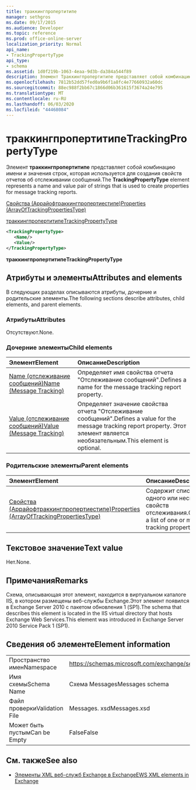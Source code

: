 ```yaml
---
title: траккингпропертитипе
manager: sethgros
ms.date: 09/17/2015
ms.audience: Developer
ms.topic: reference
ms.prod: office-online-server
localization_priority: Normal
api_name:
- TrackingPropertyType
api_type:
- schema
ms.assetid: 1d0f219b-1063-4eaa-9d3b-da384a544f89
description: Элемент Траккингпропертитипе представляет собой комбинацию имени и значения строк, которая используется для создания свойств отчетов об отслеживании сообщений.
ms.openlocfilehash: 7812b52dd57fed0a9b6f1a8fc4e77660932a60dc
ms.sourcegitcommit: 88ec988f2bb67c1866d06b361615f3674a24e795
ms.translationtype: MT
ms.contentlocale: ru-RU
ms.lasthandoff: 06/03/2020
ms.locfileid: "44468084"
---
```

# <a name="trackingpropertytype"></a><span data-ttu-id="134cd-103">траккингпропертитипе</span><span class="sxs-lookup"><span data-stu-id="134cd-103">TrackingPropertyType</span></span>

<span data-ttu-id="134cd-104">Элемент **траккингпропертитипе** представляет собой комбинацию имени и значения строк, которая используется для создания свойств отчетов об отслеживании сообщений.</span><span class="sxs-lookup"><span data-stu-id="134cd-104">The **TrackingPropertyType** element represents a name and value pair of strings that is used to create properties for message tracking reports.</span></span> 
  
[<span data-ttu-id="134cd-105">Свойства (Аррайофтраккингпропертиестипе)</span><span class="sxs-lookup"><span data-stu-id="134cd-105">Properties (ArrayOfTrackingPropertiesType)</span></span>](properties-arrayoftrackingpropertiestype.md)
  
[<span data-ttu-id="134cd-106">траккингпропертитипе</span><span class="sxs-lookup"><span data-stu-id="134cd-106">TrackingPropertyType</span></span>](trackingpropertytype.md)
  
```xml
<TrackingPropertyType>
   <Name/>
   <Value/>
</TrackingPropertyType>
```

 <span data-ttu-id="134cd-107">**траккингпропертитипе**</span><span class="sxs-lookup"><span data-stu-id="134cd-107">**TrackingPropertyType**</span></span>
## <a name="attributes-and-elements"></a><span data-ttu-id="134cd-108">Атрибуты и элементы</span><span class="sxs-lookup"><span data-stu-id="134cd-108">Attributes and elements</span></span>

<span data-ttu-id="134cd-109">В следующих разделах описываются атрибуты, дочерние и родительские элементы.</span><span class="sxs-lookup"><span data-stu-id="134cd-109">The following sections describe attributes, child elements, and parent elements.</span></span>
  
### <a name="attributes"></a><span data-ttu-id="134cd-110">Атрибуты</span><span class="sxs-lookup"><span data-stu-id="134cd-110">Attributes</span></span>

<span data-ttu-id="134cd-111">Отсутствуют.</span><span class="sxs-lookup"><span data-stu-id="134cd-111">None.</span></span>
  
### <a name="child-elements"></a><span data-ttu-id="134cd-112">Дочерние элементы</span><span class="sxs-lookup"><span data-stu-id="134cd-112">Child elements</span></span>

|<span data-ttu-id="134cd-113">**Элемент**</span><span class="sxs-lookup"><span data-stu-id="134cd-113">**Element**</span></span>|<span data-ttu-id="134cd-114">**Описание**</span><span class="sxs-lookup"><span data-stu-id="134cd-114">**Description**</span></span>|
|:-----|:-----|
|[<span data-ttu-id="134cd-115">Name (отслеживание сообщений)</span><span class="sxs-lookup"><span data-stu-id="134cd-115">Name (Message Tracking)</span></span>](name-message-tracking.md) <br/> |<span data-ttu-id="134cd-116">Определяет имя свойства отчета "Отслеживание сообщений".</span><span class="sxs-lookup"><span data-stu-id="134cd-116">Defines a name for the message tracking report property.</span></span>  <br/> |
|[<span data-ttu-id="134cd-117">Value (отслеживание сообщений)</span><span class="sxs-lookup"><span data-stu-id="134cd-117">Value (Message Tracking)</span></span>](value-message-tracking.md) <br/> |<span data-ttu-id="134cd-118">Определяет значение свойства отчета "Отслеживание сообщений".</span><span class="sxs-lookup"><span data-stu-id="134cd-118">Defines a value for the message tracking report property.</span></span> <span data-ttu-id="134cd-119">Этот элемент является необязательным.</span><span class="sxs-lookup"><span data-stu-id="134cd-119">This element is optional.</span></span>  <br/> |
   
### <a name="parent-elements"></a><span data-ttu-id="134cd-120">Родительские элементы</span><span class="sxs-lookup"><span data-stu-id="134cd-120">Parent elements</span></span>

|<span data-ttu-id="134cd-121">**Элемент**</span><span class="sxs-lookup"><span data-stu-id="134cd-121">**Element**</span></span>|<span data-ttu-id="134cd-122">**Описание**</span><span class="sxs-lookup"><span data-stu-id="134cd-122">**Description**</span></span>|
|:-----|:-----|
|[<span data-ttu-id="134cd-123">Свойства (Аррайофтраккингпропертиестипе)</span><span class="sxs-lookup"><span data-stu-id="134cd-123">Properties (ArrayOfTrackingPropertiesType)</span></span>](properties-arrayoftrackingpropertiestype.md) <br/> |<span data-ttu-id="134cd-124">Содержит список одного или нескольких свойств отслеживания.</span><span class="sxs-lookup"><span data-stu-id="134cd-124">Contains a list of one or more tracking properties.</span></span>  <br/> |
   
## <a name="text-value"></a><span data-ttu-id="134cd-125">Текстовое значение</span><span class="sxs-lookup"><span data-stu-id="134cd-125">Text value</span></span>

<span data-ttu-id="134cd-126">Нет.</span><span class="sxs-lookup"><span data-stu-id="134cd-126">None.</span></span>
  
## <a name="remarks"></a><span data-ttu-id="134cd-127">Примечания</span><span class="sxs-lookup"><span data-stu-id="134cd-127">Remarks</span></span>

<span data-ttu-id="134cd-128">Схема, описывающая этот элемент, находится в виртуальном каталоге IIS, в котором размещены веб-службы Exchange.Этот элемент появился в Exchange Server 2010 с пакетом обновления 1 (SP1).</span><span class="sxs-lookup"><span data-stu-id="134cd-128">The schema that describes this element is located in the IIS virtual directory that hosts Exchange Web Services.This element was introduced in Exchange Server 2010 Service Pack 1 (SP1).</span></span>
  
## <a name="element-information"></a><span data-ttu-id="134cd-129">Сведения об элементе</span><span class="sxs-lookup"><span data-stu-id="134cd-129">Element information</span></span>

|||
|:-----|:-----|
|<span data-ttu-id="134cd-130">Пространство имен</span><span class="sxs-lookup"><span data-stu-id="134cd-130">Namespace</span></span>  <br/> |https://schemas.microsoft.com/exchange/services/2006/messages  <br/> |
|<span data-ttu-id="134cd-131">Имя схемы</span><span class="sxs-lookup"><span data-stu-id="134cd-131">Schema Name</span></span>  <br/> |<span data-ttu-id="134cd-132">Схема Messages</span><span class="sxs-lookup"><span data-stu-id="134cd-132">Messages schema</span></span>  <br/> |
|<span data-ttu-id="134cd-133">Файл проверки</span><span class="sxs-lookup"><span data-stu-id="134cd-133">Validation File</span></span>  <br/> |<span data-ttu-id="134cd-134">Messages. xsd</span><span class="sxs-lookup"><span data-stu-id="134cd-134">Messages.xsd</span></span>  <br/> |
|<span data-ttu-id="134cd-135">Может быть пустым</span><span class="sxs-lookup"><span data-stu-id="134cd-135">Can be Empty</span></span>  <br/> |<span data-ttu-id="134cd-136">False</span><span class="sxs-lookup"><span data-stu-id="134cd-136">False</span></span>  <br/> |
   
## <a name="see-also"></a><span data-ttu-id="134cd-137">См. также</span><span class="sxs-lookup"><span data-stu-id="134cd-137">See also</span></span>



- [<span data-ttu-id="134cd-138">Элементы XML веб-служб Exchange в Exchange</span><span class="sxs-lookup"><span data-stu-id="134cd-138">EWS XML elements in Exchange</span></span>](ews-xml-elements-in-exchange.md)

